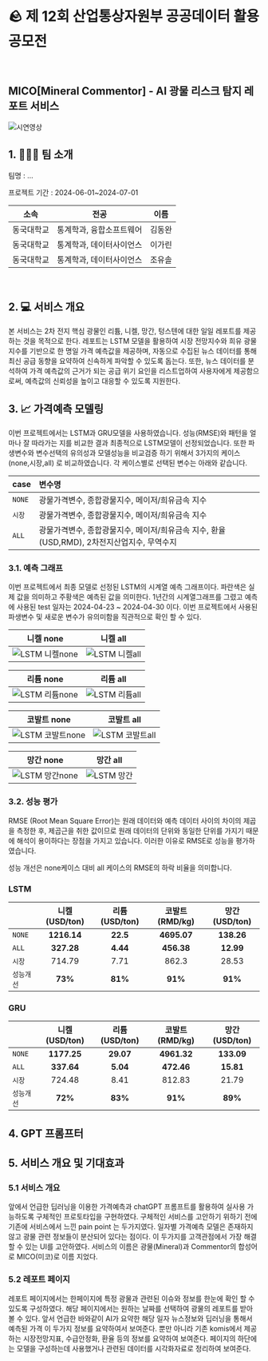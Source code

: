 # 🪨 제 12회 산업통상자원부 공공데이터 활용 공모전
<br>

## MICO[Mineral Commentor] - AI 광물 리스크 탐지 레포트 서비스 
![시연영상](https://github.com/dongwan97/BI_competition/assets/122766043/b865aadd-3df2-45f5-a1c8-4816f2d320b6)

## 1. 🏃🏻‍♂️ 팀 소개
<p>팀명 : ...</p>
<p>프로젝트 기간 : 2024-06-01~2024-07-01</p>

|    소속    |          전공           |  이름  |
| :--------: | :---------------------: | :----: |
| 동국대학교 | 통계학과, 융합소프트웨어 | 김동완 |
| 동국대학교 | 통계학과, 데이터사이언스 | 이가린 |
| 동국대학교 | 통계학과, 데이터사이언스 | 조유솔 |
<br>

## 2. 💻 서비스 개요
본 서비스는 2차 전지 핵심 광물인 리튬, 니켈, 망간, 텅스텐에 대한 일일 레포트를 제공하는 것을 목적으로 한다. 레포트는 LSTM 모델을 활용하여 시장 전망지수와 희유 광물 지수를 기반으로 한 명일 가격 예측값을 제공하며, 자동으로 수집된 뉴스 데이터를 통해 최신 공급 동향을 요약하여 신속하게 파악할 수 있도록 돕는다. 또한, 뉴스 데이터를 분석하여 가격 예측값의 근거가 되는 공급 위기 요인을 리스트업하여 사용자에게 제공함으로써, 예측값의 신뢰성을 높이고 대응할 수 있도록 지원한다. 
<br>

## 3. 📈 가격예측 모델링
이번 프로젝트에서는 LSTM과 GRU모델을 사용하였습니다. 성능(RMSE)와 패턴을 얼마나 잘 따라가는 지를 비교한 결과 최종적으로 LSTM모델이 선정되었습니다. 또한 파생변수와 변수선택의 유의성과 모델성능을 비교검증 하기 위해서 3가지의 케이스(none,시장,all) 로 비교하였습니다. 각 케이스별로 선택된 변수는 아래와 같습니다.

| case | 변수명 |
| :----- | :----- |
| `NONE` | 광물가격변수, 종합광물지수, 메이저/희유금속 지수 | 
| `시장` | 광물가격변수, 종합광물지수, 메이저/희유금속 지수 | 
| `ALL` | 광물가격변수, 종합광물지수, 메이저/희유금속 지수, 환율(USD,RMD), 2차전지산업지수, 무역수지 | 


### 3.1. 예측 그래프
이번 프로젝트에서 최종 모델로 선정된 LSTM의 시계열 예측 그래프이다. 파란색은 실제 값을 의미하고 주황색은 예측된 값을 의미한다. 1년간의 시계열그래프를 그렸고 예측에 사용된 test 일자는 2024-04-23 ~ 2024-04-30 이다. 이번 프로젝트에서 사용된 파생변수 및 새로운 변수가 유의미함을 직관적으로 확인 할 수 있다. 

| 니켈 none | 니켈 all |
| :-----: | :-----: |
![LSTM 니켈none](https://github.com/dongwan97/BI_competition/assets/122766043/a65052ac-940b-4790-9c3e-ed99896a1fd7) | ![LSTM 니켈all](https://github.com/dongwan97/BI_competition/assets/122766043/c0e8fbb7-61cc-4a6a-89ef-eb11ba4b3ee5) 

| 리튬 none | 리튬 all |
| :-----: | :-----: |
![LSTM 리튬none](https://github.com/dongwan97/BI_competition/assets/122766043/07eed9a5-9b2f-4eed-91ae-0d08fa223f00) | ![LSTM 리튬all](https://github.com/dongwan97/BI_competition/assets/122766043/67e435cd-9a1d-4058-9ab5-b994b624806c) 

| 코발트 none | 코발트 all |
| :-----: | :-----: |
![LSTM 코발트none](https://github.com/dongwan97/BI_competition/assets/122766043/69e85f61-d8b5-477b-8dff-1378b5e40895) | ![LSTM 코발트all](https://github.com/dongwan97/BI_competition/assets/122766043/f23bc74a-4a89-43f3-90c9-6a54a0bfeb41)

| 망간 none | 망간 all |
| :-----: | :-----: |
![LSTM 망간none](https://github.com/dongwan97/BI_competition/assets/122766043/9ce7b8be-e1f5-43e8-946e-505c6fcf5b2c) | ![LSTM 망간](https://github.com/dongwan97/BI_competition/assets/122766043/86e42256-5ffc-4eef-b2dc-e7b37d3dd764)


### 3.2. 성능 평가
RMSE (Root Mean Square Error)는 원래 데이터와 예측 데이터 사이의 차이의 제곱을 측정한 후, 제곱근을 취한 값이므로 원래 데이터의 단위와 동일한 단위를 가지기 때문에 해석이 용이하다는 장점을 가지고 있습니다. 이러한 이유로 RMSE로 성능을 평가하였습니다.

성능 개선은 none케이스 대비 all 케이스의 RMSE의 하락 비율을 의미합니다.

### LSTM
|        |  니켈(USD/ton)  |  리튬(USD/ton)  | 코발트(RMD/kg) | 망간(USD/ton) |
| :----- | :-----: | :----: | :----: | :----: |
| `NONE` | **1216.14** | **22.5** | **4695.07** | **138.26** |
| `ALL` | **327.28** | **4.44** | **456.38** | **12.99** |
| `시장` | 714.79 | 7.71 | 862.3 | 28.53 |
| `성능개선` | **73%** | **81%** | **91%** | **91%** | 

### GRU
|        |  니켈(USD/ton)  |  리튬(USD/ton)  | 코발트(RMD/kg) | 망간(USD/ton) |
| :----- | :-----: | :----: | :----: | :----: |
| `NONE` | **1177.25** | **29.07** | **4961.32** | **133.09** |
| `ALL` | **337.64** | **5.04** | **472.46** | **15.81** |
| `시장` | 724.48 | 8.41 | 812.83 | 21.79 |
| `성능개선` | **72%** | **83%** | **91%** | **89%** | 

## 4. GPT 프롬프터

## 5. 서비스 개요 및 기대효과
### 5.1 서비스 개요
앞에서 언급한 딥러닝을 이용한 가격예측과 chatGPT 프롬프트를 활용하여 실사용 가능하도록 구체적인 프로토타입을 구현하였다. 구체적인 서비스를 고안하기 위하기 전에 기존에 서비스에서 느낀 pain point 는 두가지였다. 일자별 가격예측 모델은 존재하지 않고 광물 관련 정보들이 분산되어 있다는 점이다. 이 두가지를 고객관점에서 가장 해결할 수 있는 UI를 고안하였다. 서비스의 이름은 광물(Mineral)과 Commentor의 합성어로 MICO(미코)로 이름 지었다.

### 5.2 레포트 페이지
레포트 페이지에서는 한페이지에 특정 광물과 관련된 이슈와 정보를 한눈에 확인 할 수 있도록 구성하였다. 해당 페이지에서는 원하는 날짜를 선택하여 광물의 레포트를 받아 볼 수 있다. 앞서 언급한 바와같이 AI가 요약한 해당 일자 뉴스정보와 딥러닝을 통해서 예측된 가격 이 두가지 정보를 요약하여서 보여준다. 뿐만 아니라 기존 komis에서 제공하는 시장전망지표, 수급안정화, 환율 등의 정보를 요약하여 보여준다. 페이지의 하단에는 모델을 구성하는데 사용했거나 관련된 데이터를 시각화자료로 정리하여 보여준다.  

